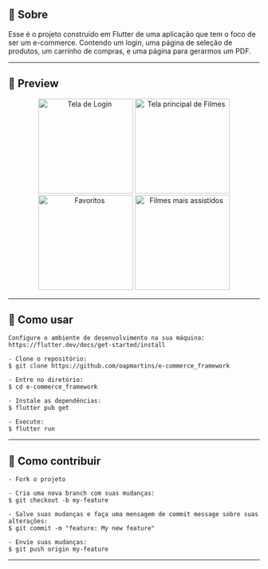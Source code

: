
<h2>📖 Sobre</h2>

<p>Esse é o projeto construído em Flutter de uma aplicação que tem o foco de ser um e-commerce. Contendo um login, uma página de seleção de produtos, um carrinho de compras, e uma página para gerarmos um PDF.<br>
</p>

---

<h2>📱 Preview</h2>

   <p align="center">
      <img src="assets/images/gihub/login.jpeg" width="190" alt="Tela de Login">
      <img src=".github/login.png" width="190" alt="Tela principal de Filmes">
      <img src=".github/print3.png" width="190" alt="Favoritos">
      <img src=".github/print4.png" width="190" alt="Filmes mais assistidos">
   </p>

---

<h2>🤔 Como usar</h2>

   ```
   Configure o ambiente de desenvolvimento na sua máquina:
   https://flutter.dev/docs/get-started/install

   - Clone o repositório:
   $ git clone https://github.com/oapmartins/e-commerce_framework

   - Entre no diretório:
   $ cd e-commerce_framework

   - Instale as dependências:
   $ flutter pub get

   - Execute:
   $ flutter run
   ```

---

<h2>💪 Como contribuir</h2>

   ```
   - Fork o projeto 

   - Cria uma nova branch com suas mudanças:
   $ git checkout -b my-feature

   - Salve suas mudanças e faça uma mensagem de commit message sobre suas alterações:
   $ git commit -m "feature: My new feature"

   - Envie suas mudanças:
   $ git push origin my-feature
   ```
   ---
